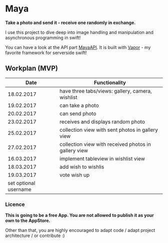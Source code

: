 # Maya

**Take a photo and send it - receive one randomly in exchange.**

I use this project to dive deep into image handling and manipulation and asynchronous programming in swift!

You can have a look at the API part [MayaAPI](https://github.com/MartinLasek/MayaAPI). It is built with [Vapor](https://github.com/vapor/vapor) - my favorite framework for serverside swift!

## Workplan (MVP)

Date | Functionality
--- | ---
18.02.2017 | have three tabs/views: gallery, camera, wishlist
19.02.2017 | can take a photo
20.02.2017 | can send photo
23.02.2017 | receives and displays random photo
25.02.2017 | collection view with sent photos in gallery view
27.02.2017 | collection view with received photos in gallery view
16.03.2017 | implement tableview in wishlist view
18.03.2017 | add wish to wishlis
19.03.2017 | vote wish up
 | set optional username

### Licence
**This is going to be a free App. You are not allowed to publish it as your own to the AppStore.**

Other than that, you are highly encouraged to adapt code / adapt project architecture / or contribute :)
